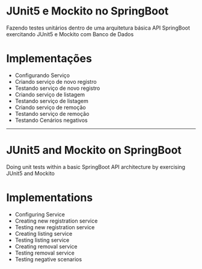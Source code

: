 # JUnit5 e Mockito no SpringBoot

Fazendo testes unitários dentro de uma arquitetura básica API SpringBoot exercitando JUnit5 e Mockito com Banco de Dados

# Implementações

- Configurando Serviço
- Criando serviço de novo registro
- Testando serviço de novo registro
- Criando serviço de listagem
- Testando serviço de listagem
- Criando serviço de remoção
- Testando serviço de remoção
- Testando Cenários negativos


-----------------------------------------------------------------------------------------------------------------------------------


# JUnit5 and Mockito on SpringBoot 

Doing unit tests within a basic SpringBoot API architecture by exercising JUnit5 and Mockito 

# Implementations

- Configuring Service
- Creating new registration service
- Testing new registration service
- Creating listing service
- Testing listing service
- Creating removal service
- Testing removal service
- Testing negative scenarios
